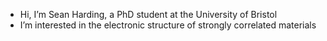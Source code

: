 - Hi, I’m Sean Harding, a PhD student at the University of Bristol
- I’m interested in the electronic structure of strongly correlated materials

